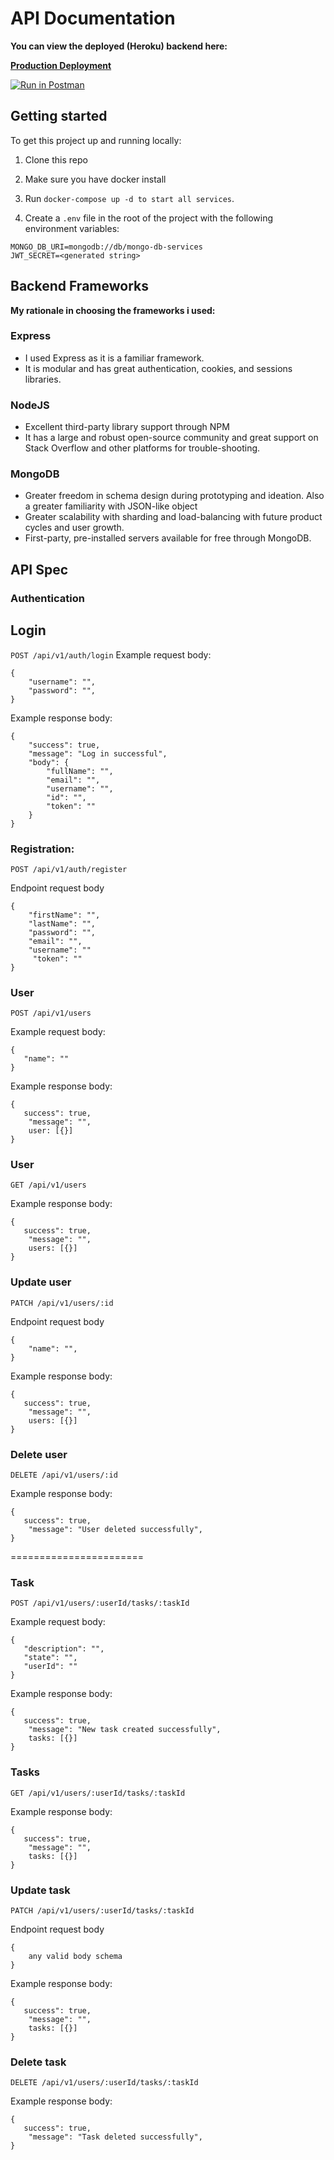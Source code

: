 # API Documentation

**You can view the deployed (Heroku) backend here:**

**[Production Deployment](https://)** <br/>

[![Run in Postman](https://run.pstmn.io/button.svg)](https://app.getpostman.com/)

## Getting started

To get this project up and running locally:

1. Clone this repo
2. Make sure you have docker install
3. Run `docker-compose up -d to start all services`.

4. Create a `.env` file in the root of the project with the following environment variables:

```
MONGO_DB_URI=mongodb://db/mongo-db-services
JWT_SECRET=<generated string>
```

## Backend Frameworks

**My rationale in choosing the frameworks i used:**

### Express

- I used Express as it is a familiar framework.
- It is modular and has great authentication, cookies, and sessions libraries.

### NodeJS

- Excellent third-party library support through NPM
- It has a large and robust open-source community and great support on Stack Overflow and other platforms for trouble-shooting.

### MongoDB

- Greater freedom in schema design during prototyping and ideation. Also a greater familiarity with JSON-like object
- Greater scalability with sharding and load-balancing with future product cycles and user growth.
- First-party, pre-installed servers available for free through MongoDB.

## API Spec

### Authentication

## Login

`POST /api/v1/auth/login`
Example request body:

```source-json
{
    "username": "",
    "password": "",
}
```

Example response body:

```source-json
{
    "success": true,
    "message": "Log in successful",
    "body": {
        "fullName": "",
        "email": "",
        "username": "",
        "id": "",
        "token": ""
    }
}
```

### Registration:

`POST /api/v1/auth/register`

Endpoint request body

```source-json
{
    "firstName": "",
    "lastName": "",
    "password": "",
    "email": "",
    "username": ""
     "token": ""
}
```

### User

`POST /api/v1/users`

Example request body:

```source-json
{
   "name": ""
}
```

Example response body:

```source-json
{
   success": true,
    "message": "",
    user: [{}]
}
```

### User

`GET /api/v1/users`

Example response body:

```source-json
{
   success": true,
    "message": "",
    users: [{}]
}
```

### Update user

`PATCH /api/v1/users/:id`

Endpoint request body

```source-json
{
    "name": "",
}
```

Example response body:

```source-json
{
   success": true,
    "message": "",
    users: [{}]
}
```

### Delete user

`DELETE /api/v1/users/:id`

Example response body:

```source-json
{
   success": true,
    "message": "User deleted successfully",
}
```

=======================

### Task

`POST /api/v1/users/:userId/tasks/:taskId`

Example request body:

```source-json
{
   "description": "",
   "state": "",
   "userId": ""
}
```

Example response body:

```source-json
{
   success": true,
    "message": "New task created successfully",
    tasks: [{}]
}
```

### Tasks

`GET /api/v1/users/:userId/tasks/:taskId`

Example response body:

```source-json
{
   success": true,
    "message": "",
    tasks: [{}]
}
```

### Update task

`PATCH /api/v1/users/:userId/tasks/:taskId`

Endpoint request body

```source-json
{
    any valid body schema
}
```

Example response body:

```source-json
{
   success": true,
    "message": "",
    tasks: [{}]
}
```

### Delete task

`DELETE /api/v1/users/:userId/tasks/:taskId`

Example response body:

```source-json
{
   success": true,
    "message": "Task deleted successfully",
}
```

